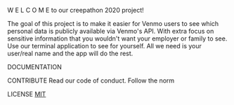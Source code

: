 W E L C O M E to our creepathon 2020 project!

The goal of this project is to make it easier for Venmo users to see which personal data is publicly available via Venmo's API. With extra focus on sensitive information that you wouldn't want your employer or family to see. Use our terminal application to see for yourself. All we need is your user/real name and the app will do the rest.

DOCUMENTATION

CONTRIBUTE
Read our code of conduct.
Follow the norm

LICENSE
[MIT](https://github.com/krusts31/venmo_data_base_analysis/blob/main/LICENSE)
